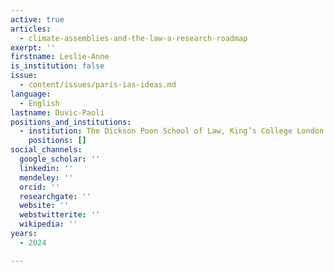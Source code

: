 ```yaml
---
active: true
articles:
  - climate-assemblies-and-the-law-a-research-roadmap
exerpt: ''
firstname: Leslie-Anne
is_institution: false
issue:
  - content/issues/paris-ias-ideas.md
language:
  - English
lastname: Duvic-Paoli
positions_and_institutions:
  - institution: The Dickson Poon School of Law, King’s College London
    positions: []
social_channels:
  google_scholar: ''
  linkedin: ''
  mendeley: ''
  orcid: ''
  researchgate: ''
  website: ''
  webstwitterite: ''
  wikipedia: ''
years:
  - 2024

---
```

